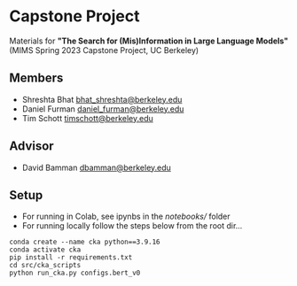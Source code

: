 # Capstone Project

Materials for **"The Search for (Mis)Information in Large Language Models"** (MIMS Spring 2023 Capstone Project, UC Berkeley)

## Members

* Shreshta Bhat <bhat_shreshta@berkeley.edu>
* Daniel Furman <daniel_furman@berkeley.edu>
* Tim Schott <timschott@berkeley.edu>

## Advisor

* David Bamman <dbamman@berkeley.edu>

## Setup

* For running in Colab, see ipynbs in the *notebooks/* folder
* For running locally follow the steps below from the root dir...

```
conda create --name cka python==3.9.16
conda activate cka
pip install -r requirements.txt
cd src/cka_scripts
python run_cka.py configs.bert_v0
```
